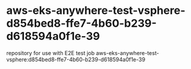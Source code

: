 # aws-eks-anywhere-test-vsphere-d854bed8-ffe7-4b60-b239-d618594a0f1e-39
repository for use with E2E test job aws-eks-anywhere-test-vsphere:d854bed8-ffe7-4b60-b239-d618594a0f1e-39
